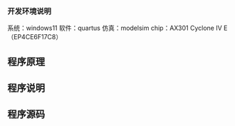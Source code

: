 
### 开发环境说明
系统：windows11
软件：quartus
仿真：modelsim
chip：AX301  Cyclone IV E（EP4CE6F17C8）

## 程序原理


## 程序说明


## 程序源码